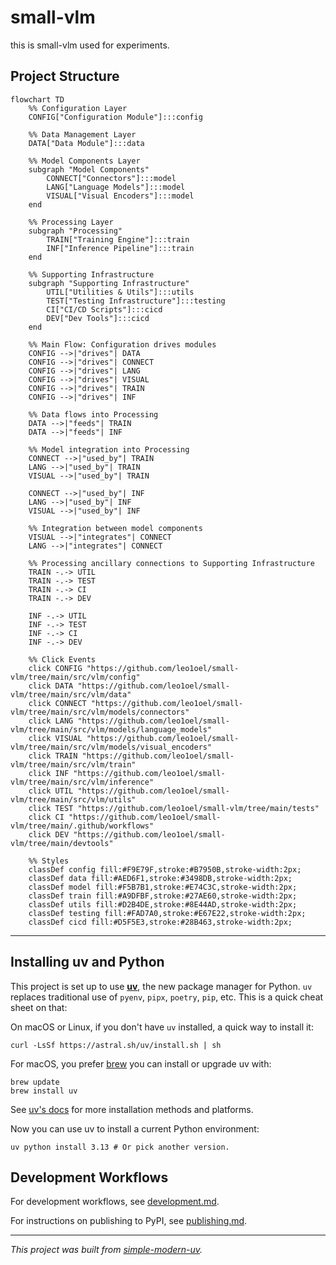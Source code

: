 # small-vlm

this is small-vlm used for experiments.

## Project Structure
```mermaid
flowchart TD
    %% Configuration Layer
    CONFIG["Configuration Module"]:::config

    %% Data Management Layer
    DATA["Data Module"]:::data

    %% Model Components Layer
    subgraph "Model Components"
        CONNECT["Connectors"]:::model
        LANG["Language Models"]:::model
        VISUAL["Visual Encoders"]:::model
    end

    %% Processing Layer
    subgraph "Processing"
        TRAIN["Training Engine"]:::train
        INF["Inference Pipeline"]:::train
    end

    %% Supporting Infrastructure
    subgraph "Supporting Infrastructure"
        UTIL["Utilities & Utils"]:::utils
        TEST["Testing Infrastructure"]:::testing
        CI["CI/CD Scripts"]:::cicd
        DEV["Dev Tools"]:::cicd
    end

    %% Main Flow: Configuration drives modules
    CONFIG -->|"drives"| DATA
    CONFIG -->|"drives"| CONNECT
    CONFIG -->|"drives"| LANG
    CONFIG -->|"drives"| VISUAL
    CONFIG -->|"drives"| TRAIN
    CONFIG -->|"drives"| INF

    %% Data flows into Processing
    DATA -->|"feeds"| TRAIN
    DATA -->|"feeds"| INF

    %% Model integration into Processing
    CONNECT -->|"used_by"| TRAIN
    LANG -->|"used_by"| TRAIN
    VISUAL -->|"used_by"| TRAIN

    CONNECT -->|"used_by"| INF
    LANG -->|"used_by"| INF
    VISUAL -->|"used_by"| INF

    %% Integration between model components
    VISUAL -->|"integrates"| CONNECT
    LANG -->|"integrates"| CONNECT

    %% Processing ancillary connections to Supporting Infrastructure
    TRAIN -.-> UTIL
    TRAIN -.-> TEST
    TRAIN -.-> CI
    TRAIN -.-> DEV

    INF -.-> UTIL
    INF -.-> TEST
    INF -.-> CI
    INF -.-> DEV

    %% Click Events
    click CONFIG "https://github.com/leo1oel/small-vlm/tree/main/src/vlm/config"
    click DATA "https://github.com/leo1oel/small-vlm/tree/main/src/vlm/data"
    click CONNECT "https://github.com/leo1oel/small-vlm/tree/main/src/vlm/models/connectors"
    click LANG "https://github.com/leo1oel/small-vlm/tree/main/src/vlm/models/language_models"
    click VISUAL "https://github.com/leo1oel/small-vlm/tree/main/src/vlm/models/visual_encoders"
    click TRAIN "https://github.com/leo1oel/small-vlm/tree/main/src/vlm/train"
    click INF "https://github.com/leo1oel/small-vlm/tree/main/src/vlm/inference"
    click UTIL "https://github.com/leo1oel/small-vlm/tree/main/src/vlm/utils"
    click TEST "https://github.com/leo1oel/small-vlm/tree/main/tests"
    click CI "https://github.com/leo1oel/small-vlm/tree/main/.github/workflows"
    click DEV "https://github.com/leo1oel/small-vlm/tree/main/devtools"

    %% Styles
    classDef config fill:#F9E79F,stroke:#B7950B,stroke-width:2px;
    classDef data fill:#AED6F1,stroke:#3498DB,stroke-width:2px;
    classDef model fill:#F5B7B1,stroke:#E74C3C,stroke-width:2px;
    classDef train fill:#A9DFBF,stroke:#27AE60,stroke-width:2px;
    classDef utils fill:#D2B4DE,stroke:#8E44AD,stroke-width:2px;
    classDef testing fill:#FAD7A0,stroke:#E67E22,stroke-width:2px;
    classDef cicd fill:#D5F5E3,stroke:#28B463,stroke-width:2px;
```
---

## Installing uv and Python

This project is set up to use [**uv**](https://docs.astral.sh/uv/), the new package
manager for Python. `uv` replaces traditional use of `pyenv`, `pipx`, `poetry`, `pip`,
etc. This is a quick cheat sheet on that:

On macOS or Linux, if you don't have `uv` installed, a quick way to install it:

```shell
curl -LsSf https://astral.sh/uv/install.sh | sh
```

For macOS, you prefer [brew](https://brew.sh/) you can install or upgrade uv with:

```shell
brew update
brew install uv
```

See [uv&#39;s docs](https://docs.astral.sh/uv/getting-started/installation/) for more
installation methods and platforms.

Now you can use uv to install a current Python environment:

```shell
uv python install 3.13 # Or pick another version.
```

## Development Workflows

For development workflows, see [development.md](development.md).

For instructions on publishing to PyPI, see [publishing.md](publishing.md).

---

*This project was built from
[simple-modern-uv](https://github.com/jlevy/simple-modern-uv).*
